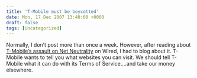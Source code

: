 ```yaml
---
title: 'T-Mobile must be boycotted'
date: Mon, 17 Dec 2007 13:40:00 +0000
draft: false
tags: [Uncategorized]
---
```


Normally, I don’t post more than once a week. However, after reading about [T-Mobile’s assault on Net Neutrality](http://blog.wired.com/gadgets/2007/12/t-mobile-attack.html) on Wired, I had to blog about it. T-Mobile wants to tell you what websites you can visit. We should tell T-Mobile what it can do with its Terms of Service….and take our money elsewhere.